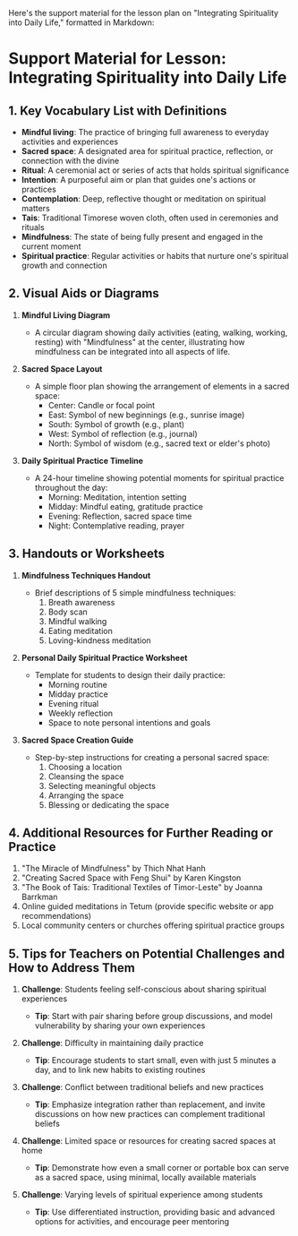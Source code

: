 Here's the support material for the lesson plan on "Integrating Spirituality into Daily Life," formatted in Markdown:

# Support Material for Lesson: Integrating Spirituality into Daily Life

## 1. Key Vocabulary List with Definitions

- **Mindful living**: The practice of bringing full awareness to everyday activities and experiences
- **Sacred space**: A designated area for spiritual practice, reflection, or connection with the divine
- **Ritual**: A ceremonial act or series of acts that holds spiritual significance
- **Intention**: A purposeful aim or plan that guides one's actions or practices
- **Contemplation**: Deep, reflective thought or meditation on spiritual matters
- **Tais**: Traditional Timorese woven cloth, often used in ceremonies and rituals
- **Mindfulness**: The state of being fully present and engaged in the current moment
- **Spiritual practice**: Regular activities or habits that nurture one's spiritual growth and connection

## 2. Visual Aids or Diagrams

1. **Mindful Living Diagram**
   - A circular diagram showing daily activities (eating, walking, working, resting) with "Mindfulness" at the center, illustrating how mindfulness can be integrated into all aspects of life.

2. **Sacred Space Layout**
   - A simple floor plan showing the arrangement of elements in a sacred space:
     * Center: Candle or focal point
     * East: Symbol of new beginnings (e.g., sunrise image)
     * South: Symbol of growth (e.g., plant)
     * West: Symbol of reflection (e.g., journal)
     * North: Symbol of wisdom (e.g., sacred text or elder's photo)

3. **Daily Spiritual Practice Timeline**
   - A 24-hour timeline showing potential moments for spiritual practice throughout the day:
     * Morning: Meditation, intention setting
     * Midday: Mindful eating, gratitude practice
     * Evening: Reflection, sacred space time
     * Night: Contemplative reading, prayer

## 3. Handouts or Worksheets

1. **Mindfulness Techniques Handout**
   - Brief descriptions of 5 simple mindfulness techniques:
     1. Breath awareness
     2. Body scan
     3. Mindful walking
     4. Eating meditation
     5. Loving-kindness meditation

2. **Personal Daily Spiritual Practice Worksheet**
   - Template for students to design their daily practice:
     * Morning routine
     * Midday practice
     * Evening ritual
     * Weekly reflection
     * Space to note personal intentions and goals

3. **Sacred Space Creation Guide**
   - Step-by-step instructions for creating a personal sacred space:
     1. Choosing a location
     2. Cleansing the space
     3. Selecting meaningful objects
     4. Arranging the space
     5. Blessing or dedicating the space

## 4. Additional Resources for Further Reading or Practice

1. "The Miracle of Mindfulness" by Thich Nhat Hanh
2. "Creating Sacred Space with Feng Shui" by Karen Kingston
3. "The Book of Tais: Traditional Textiles of Timor-Leste" by Joanna Barrkman
4. Online guided meditations in Tetum (provide specific website or app recommendations)
5. Local community centers or churches offering spiritual practice groups

## 5. Tips for Teachers on Potential Challenges and How to Address Them

1. **Challenge**: Students feeling self-conscious about sharing spiritual experiences
   - **Tip**: Start with pair sharing before group discussions, and model vulnerability by sharing your own experiences

2. **Challenge**: Difficulty in maintaining daily practice
   - **Tip**: Encourage students to start small, even with just 5 minutes a day, and to link new habits to existing routines

3. **Challenge**: Conflict between traditional beliefs and new practices
   - **Tip**: Emphasize integration rather than replacement, and invite discussions on how new practices can complement traditional beliefs

4. **Challenge**: Limited space or resources for creating sacred spaces at home
   - **Tip**: Demonstrate how even a small corner or portable box can serve as a sacred space, using minimal, locally available materials

5. **Challenge**: Varying levels of spiritual experience among students
   - **Tip**: Use differentiated instruction, providing basic and advanced options for activities, and encourage peer mentoring
